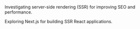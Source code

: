 Investigating server-side rendering (SSR) for improving SEO and performance.

Exploring Next.js for building SSR React applications.